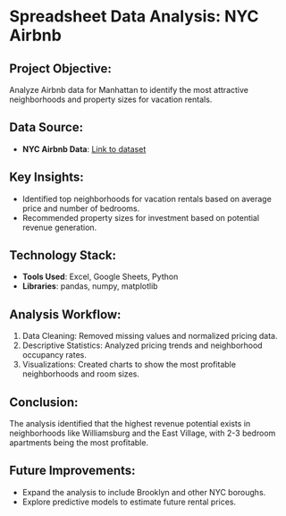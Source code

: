 # Spreadsheet Data Analysis: NYC Airbnb

## Project Objective:
Analyze Airbnb data for Manhattan to identify the most attractive neighborhoods and property sizes for vacation rentals.

## Data Source:
- **NYC Airbnb Data**: [Link to dataset](http://insideairbnb.com/get-the-data.html)

## Key Insights:
- Identified top neighborhoods for vacation rentals based on average price and number of bedrooms.
- Recommended property sizes for investment based on potential revenue generation.

## Technology Stack:
- **Tools Used**: Excel, Google Sheets, Python
- **Libraries**: pandas, numpy, matplotlib

## Analysis Workflow:
1. Data Cleaning: Removed missing values and normalized pricing data.
2. Descriptive Statistics: Analyzed pricing trends and neighborhood occupancy rates.
3. Visualizations: Created charts to show the most profitable neighborhoods and room sizes.

## Conclusion:
The analysis identified that the highest revenue potential exists in neighborhoods like Williamsburg and the East Village, with 2-3 bedroom apartments being the most profitable.

## Future Improvements:
- Expand the analysis to include Brooklyn and other NYC boroughs.
- Explore predictive models to estimate future rental prices.
